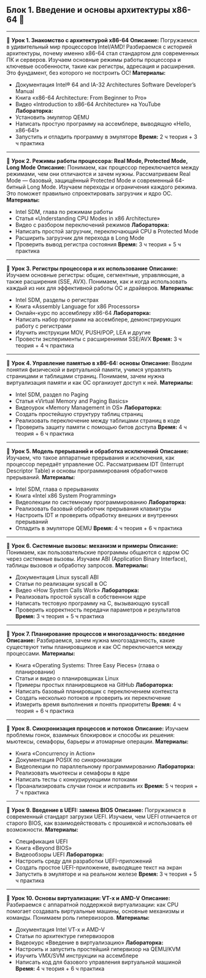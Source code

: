 ## Блок 1. Введение и основы архитектуры x86-64 🚀

---

🔹 **Урок 1. Знакомство с архитектурой x86-64**
**Описание:**
Погружаемся в удивительный мир процессоров Intel/AMD! Разбираемся с историей архитектуры, почему именно x86-64 стал стандартом для современных ПК и серверов. Изучаем основные режимы работы процессора и ключевые особенности, такие как регистры, адресация и расширения. Это фундамент, без которого не построить ОС!
**Материалы:**

* Документация Intel® 64 and IA-32 Architectures Software Developer’s Manual
* Книга «x86-64 Architecture: From Beginner to Pro»
* Видео «Introduction to x86-64 Architecture» на YouTube
  **Лабораторка:**
* Установить эмулятор QEMU
* Написать простую программу на ассемблере, выводящую «Hello, x86-64!»
* Запустить и отладить программу в эмуляторе
  **Время:** 2 ч теория + 3 ч практика

---

🔹 **Урок 2. Режимы работы процессора: Real Mode, Protected Mode, Long Mode**
**Описание:**
Понимаем, как процессор переключается между режимами, чем они отличаются и зачем нужны. Рассматриваем Real Mode — базовый, защищённый Protected Mode и современный 64-битный Long Mode. Изучаем переходы и ограничения каждого режима. Это поможет правильно спроектировать загрузчик и ядро ОС.
**Материалы:**

* Intel SDM, глава по режимам работы
* Статья «Understanding CPU Modes in x86 Architecture»
* Видео с разбором переключений режимов
  **Лабораторка:**
* Написать простой загрузчик, переключающий CPU в Protected Mode
* Расширить загрузчик для перехода в Long Mode
* Проверить вывод регистра состояния
  **Время:** 3 ч теория + 5 ч практика

---

🔹 **Урок 3. Регистры процессора и их использование**
**Описание:**
Изучаем основные регистры: общие, сегментные, управляющие, а также расширения (SSE, AVX). Понимаем, как и когда использовать каждый из них для эффективной работы ОС и драйверов.
**Материалы:**

* Intel SDM, разделы о регистрах
* Книга «Assembly Language for x86 Processors»
* Онлайн-курс по ассемблеру x86-64
  **Лабораторка:**
* Написать набор программ на ассемблере, демонстрирующих работу с регистрами
* Изучить инструкции MOV, PUSH/POP, LEA и другие
* Провести эксперименты с расширениями SSE/AVX
  **Время:** 3 ч теория + 4 ч практика

---

🔹 **Урок 4. Управление памятью в x86-64: основы**
**Описание:**
Вводим понятия физической и виртуальной памяти, учимся управлять страницами и таблицами страниц. Понимаем, зачем нужна виртуализация памяти и как ОС организует доступ к ней.
**Материалы:**

* Intel SDM, раздел по Paging
* Статья «Virtual Memory and Paging Basics»
* Видеоурок «Memory Management in OS»
  **Лабораторка:**
* Создать простейшую структуру таблиц страниц
* Реализовать переключение между таблицами страниц в коде
* Проверить защиту памяти с помощью битов доступа
  **Время:** 4 ч теория + 6 ч практика

---

🔹 **Урок 5. Модель прерываний и обработка исключений**
**Описание:**
Изучаем, что такое аппаратные прерывания и исключения, как процессор передаёт управление ОС. Рассматриваем IDT (Interrupt Descriptor Table) и основы программирования обработчиков прерываний.
**Материалы:**

* Intel SDM, глава о прерываниях
* Книга «Intel x86 System Programming»
* Видеолекции по системному программированию
  **Лабораторка:**
* Реализовать базовый обработчик прерывания клавиатуры
* Настроить IDT и проверить обработку внешних и внутренних прерываний
* Отладить в эмуляторе QEMU
  **Время:** 4 ч теория + 6 ч практика

---

🔹 **Урок 6. Системные вызовы: механизм и примеры**
**Описание:**
Понимаем, как пользовательские программы общаются с ядром ОС через системные вызовы. Изучаем ABI (Application Binary Interface), таблицы вызовов и обработку запросов.
**Материалы:**

* Документация Linux syscall ABI
* Статьи по реализации syscall в ОС
* Видео «How System Calls Work»
  **Лабораторка:**
* Реализовать простой syscall в собственном ядре
* Написать тестовую программу на C, вызывающую syscall
* Проверить корректность передачи параметров и результатов
  **Время:** 3 ч теория + 5 ч практика

---

🔹 **Урок 7. Планирование процессов и многозадачность: введение**
**Описание:**
Разбираемся, зачем нужна многозадачность, какие существуют типы планировщиков и как ОС переключается между процессами.
**Материалы:**

* Книга «Operating Systems: Three Easy Pieces» (глава о планировании)
* Статьи и видео о планировщиках Linux
* Примеры простых планировщиков на GitHub
  **Лабораторка:**
* Написать базовый планировщик с переключением контекста
* Создать несколько потоков и проверить их переключение
* Измерить время выполнения и понять приоритеты
  **Время:** 4 ч теория + 6 ч практика

---

🔹 **Урок 8. Синхронизация процессов и потоков**
**Описание:**
Изучаем проблемы гонок, взаимных блокировок и способы их решения: мьютексы, семафоры, барьеры и атомарные операции.
**Материалы:**

* Книга «Concurrency in Action»
* Документация POSIX по синхронизации
* Видеолекции по параллельному программированию
  **Лабораторка:**
* Реализовать мьютексы и семафоры в ядре
* Написать тесты с конкурирующими потоками
* Проанализировать случаи гонок и исправить их
  **Время:** 5 ч теория + 7 ч практика

---

🔹 **Урок 9. Введение в UEFI: замена BIOS**
**Описание:**
Погружаемся в современный стандарт загрузки UEFI. Изучаем, чем UEFI отличается от старого BIOS, как взаимодействовать с прошивкой и использовать её возможности.
**Материалы:**

* Спецификация UEFI
* Книга «Beyond BIOS»
* Видеообзоры UEFI
  **Лабораторка:**
* Настроить среду для разработки UEFI-приложений
* Создать простое UEFI-приложение, выводящее текст на экран
* Запустить в эмуляторе и на реальном железе
  **Время:** 3 ч теория + 5 ч практика

---

🔹 **Урок 10. Основы виртуализации: VT-x и AMD-V**
**Описание:**
Разбираемся с аппаратной поддержкой виртуализации: как CPU помогает создавать виртуальные машины, основные механизмы и команды. Понимаем роль гипервизоров.
**Материалы:**

* Документация Intel VT-x и AMD-V
* Статьи по архитектуре гипервизоров
* Видеокурс «Введение в виртуализацию»
  **Лабораторка:**
* Настроить и запустить простейший гипервизор на QEMU/KVM
* Изучить VMX/SVM инструкции на ассемблере
* Написать код для базового управления виртуальной машиной
  **Время:** 4 ч теория + 6 ч практика
